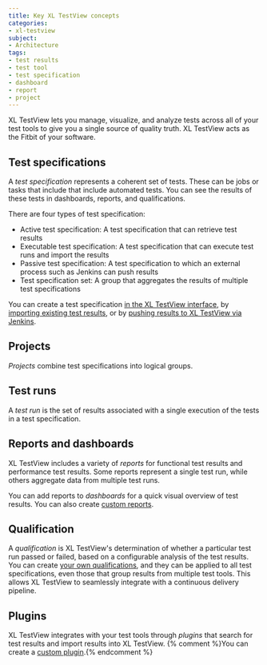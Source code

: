 ```yaml
---
title: Key XL TestView concepts
categories:
- xl-testview
subject:
- Architecture
tags:
- test results
- test tool
- test specification
- dashboard
- report
- project
---
```


XL TestView lets you manage, visualize, and analyze tests across all of your test tools to give you a single source of quality truth. XL TestView acts as the Fitbit of your software.

## Test specifications

A *test specification* represents a coherent set of tests. These can be jobs or tasks that include  that include automated tests. You can see the results of these tests in dashboards, reports, and qualifications.

There are four types of test specification:

* Active test specification: A test specification that can retrieve test results
* Executable test specification: A test specification that can execute test runs and import the results
* Passive test specification: A test specification to which an external process such as Jenkins can push results
* Test specification set: A group that aggregates the results of multiple test specifications

You can create a test specification [in the XL TestView interface](/xl-testview/how-to/create-a-test-specification.html), by [importing existing test results](/xl-testview/how-to/import-test-results.html), or by [pushing results to XL TestView via Jenkins](/xl-testview/how-to/connect-to-a-jenkins-job.html).

## Projects

*Projects* combine test specifications into logical groups. 

## Test runs

A *test run* is the set of results associated with a single execution of the tests in a test specification.

## Reports and dashboards

XL TestView includes a variety of *reports* for functional test results and performance test results. Some reports represent a single test run, while others aggregate data from multiple test runs.

You can add reports to *dashboards* for a quick visual overview of test results. You can also create [custom reports](/xl-testview/how-to/create-a-custom-report.html).

## Qualification

A *qualification* is XL TestView's determination of whether a particular test run passed or failed, based on a configurable analysis of the test results. You can create [your own qualifications](/xl-testview/how-to/create-a-custom-qualification.html), and they can be applied to all test specifications, even those that group results from multiple test tools. This allows XL TestView to seamlessly integrate with a continuous delivery pipeline.

## Plugins

XL TestView integrates with your test tools through *plugins* that search for test results and import results into XL TestView. {% comment %}You can create a [custom plugin](/xl-testview/how-to/create-a-test-tool-plugin.html).{% endcomment %}
